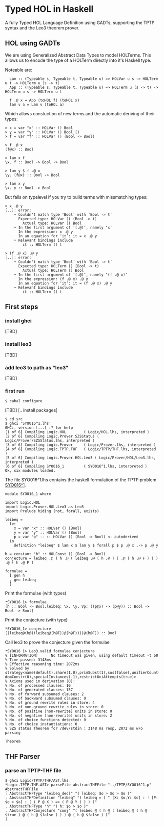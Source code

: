 # Typed HOL in Haskell
A fully Typed HOL Language Definition using GADTs, supporting the TPTP syntax and the Leo3 theorem prover.

## HOL using GADTs
We are using Generalized Abstract Data Types to model HOLTerms. 
This allows us to encode the type of a HOLTerm directly into it's Haskell type.

Noteable are:
```
  Lam :: (Typeable s, Typeable t, Typeable u) => HOLVar u s -> HOLTerm u t -> HOLTerm u (s -> t)
  App :: (Typeable s, Typeable t, Typeable u) => HOLTerm u (s -> t) -> HOLTerm u s -> HOLTerm u t

  f .@ x = App (toHOL f) (toHOL x)
  lam v a = Lam v (toHOL a)
```

Which allows constuction of new terms and the automatic deriving of their types:
```
> x = var "x" :: HOLVar () Bool
> y = var "y" :: HOLVar () Bool ()
> f = var "f" :: HOLVar () (Bool -> Bool)

> f .@ x
(f@x) :: Bool

> lam x f
\x. f :: Bool -> Bool -> Bool

> lam y $ f .@ x
\y. (f@x) :: Bool -> Bool

> lam x y
\x. y :: Bool -> Bool
```

But fails on typelevel if you try to build terms with missmatching types:
```
> x .@ y
[..]: error:
    • Couldn't match type ‘Bool’ with ‘Bool -> t’
      Expected type: HOLVar () (Bool -> t)
        Actual type: HOLVar () Bool
    • In the first argument of ‘(.@)’, namely ‘x’
      In the expression: x .@ y
      In an equation for ‘it’: it = x .@ y
    • Relevant bindings include
        it :: HOLTerm () t

> (f .@ x) .@ y
[..]: error:
    • Couldn't match type ‘Bool’ with ‘Bool -> t’
      Expected type: HOLTerm () (Bool -> t)
        Actual type: HOLTerm () Bool
    • In the first argument of ‘(.@)’, namely ‘(f .@ x)’
      In the expression: (f .@ x) .@ y
      In an equation for ‘it’: it = (f .@ x) .@ y
    • Relevant bindings include
        it :: HOLTerm () t
```

## First steps 
### install ghci
[TBD]

### install leo3
[TBD]

### add leo3 to path as "leo3"
[TBD]

### first run
```
$ cabal configure
```
[TBD] [.. install packages]

```
$ cd src
$ ghci 'SYO016^1.lhs' 
GHCi, version [...] :? for help
[1 of 6] Compiling Logic.HOL        ( Logic/HOL.lhs, interpreted )
[2 of 6] Compiling Logic.Prover.SZSStatus ( Logic/Prover/SZSStatus.lhs, interpreted )
[3 of 6] Compiling Logic.Prover     ( Logic/Prover.lhs, interpreted )
[4 of 6] Compiling Logic.TPTP.THF   ( Logic/TPTP/THF.lhs, interpreted )
[5 of 6] Compiling Logic.Prover.HOL.Leo3 ( Logic/Prover/HOL/Leo3.lhs, interpreted )
[6 of 6] Compiling SYO016_1         ( SYO016^1.lhs, interpreted )
Ok, six modules loaded.
```

The file SYO016^1.lhs contains the haskell formulation of the TPTP problem [SYO016^1](http://www.tptp.org/cgi-bin/SeeTPTP?Category=Problems&Domain=SYO&File=SYO016^1.p).
```
module SYO016_1 where

import Logic.HOL
import Logic.Prover.HOL.Leo3 as Leo3
import Prelude hiding (not, forall, exists)

leibeq =
  let
    x = var "x" :: HOLVar () (Bool) 
    y = var "y" :: HOLVar () (Bool) 
    p = var "p" -- :: HOLVar () (Bool -> Bool) <- autoderived
  in
    definition "leibeq" $ lam x $ lam y $ forall p $ p .@ x .-> p .@ y

h = constant "h" :: HOLConst () (Bool -> Bool)
conjecture = leibeq .@ ( h .@ ( leibeq .@ ( h .@ T ) .@ ( h .@ F ) ) ) .@ ( h .@ F )

formulae = 
  [ gen h
  , gen leibeq
  ]
```

Print the formulae (with types)
```
*SYO016_1> formulae
[h :: Bool -> Bool,leibeq: \x. \y. ∀p: ((p@x) -> (p@y)) :: Bool -> Bool -> Bool]
```

Print the conjecture (with type)
```
*SYO016_1> conjecture
((leibeq@(h@((leibeq@(h@T))@(h@F))))@(h@F)) :: Bool
```

Call leo3 to prove the conjecture given the formulae
```
*SYO016_1> Leo3.valid formulae conjecture
% [INFORMATION]      No timeout was given, using default timeout -t 60 
% Time passed: 3148ms
% Effective reasoning time: 2072ms
% Solved by strategy<name(default),share(1.0),primSubst(1),sos(false),unifierCount(1),uniDepth(8),boolExt(true),choice(true),renaming(true),funcspec(false), domConstr(0),specialInstances(-1),restrictUniAttempts(true)>
% Axioms used in derivation (0): 
% No. of processed clauses: 10
% No. of generated clauses: 157
% No. of forward subsumed clauses: 2
% No. of backward subsumed clauses: 0
% No. of ground rewrite rules in store: 4
% No. of non-ground rewrite rules in store: 0
% No. of positive (non-rewrite) units in store: 0
% No. of negative (non-rewrite) units in store: 2
% No. of choice functions detected: 0
% No. of choice instantiations: 0
% SZS status Theorem for /dev/stdin : 3148 ms resp. 2072 ms w/o parsing

Theorem
```

## THF Parser
### parse an TPTP-THF file
```
$ ghci Logic/TPTP/THF/AST.lhs
*Logic.TPTP.THF.AST> parseFile abstractTHFFile "../TPTP/SYO016^1.p"
AbstractTHFFile 
[ AbstractTHFType "leibeq_decl" "( leibeq: $o > $o > $o )"
, AbstractTHFDefinition "leibeq" "( leibeq = ( ^ [X: $o,Y: $o] : ! [P: $o > $o] : ( ( P @ X ) => ( P @ Y ) ) ) )"
, AbstractTHFType "h" "( h: $o > $o )"
, AbstractTHFConjecture "conj" "( leibeq @ ( h @ ( leibeq @ ( h @ $true ) @ ( h @ $false ) ) ) @ ( h @ $false ) )"
]
```
